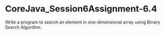 # CoreJava_Session6Assignment-6.4
Write a program to search an element in one-dimensional array using Binary Search Algorithm.
